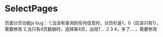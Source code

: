 # SelectPages
页面分页功能js
bug：
  1,当没有查询到任何信息时，分页栏是1，0（应该只有1），需要修改
  2,当只有4页数据时，选择第4页，出现1 ... 2 3 4，多了... ，需要修改
